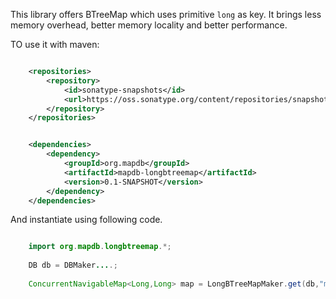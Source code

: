 This library offers BTreeMap which uses primitive `long` as key. 
It brings less memory overhead, better memory locality and better performance. 

TO use it with maven:
```xml

    <repositories>
        <repository>
            <id>sonatype-snapshots</id>
            <url>https://oss.sonatype.org/content/repositories/snapshots</url>
        </repository>
    </repositories>


    <dependencies>
        <dependency>
            <groupId>org.mapdb</groupId>
            <artifactId>mapdb-longbtreemap</artifactId>
            <version>0.1-SNAPSHOT</version>
        </dependency>
    </dependencies>
```

And instantiate using following code.

```java

    import org.mapdb.longbtreemap.*;
    
    DB db = DBMaker....;
    
    ConcurrentNavigableMap<Long,Long> map = LongBTreeMapMaker.get(db,"mapName");

```